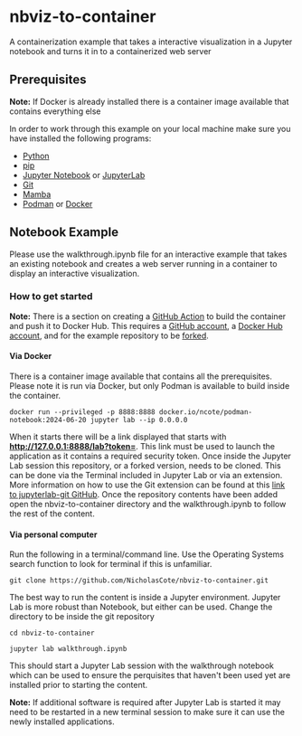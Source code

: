 # nbviz-to-container
A containerization example that takes a interactive visualization in a Jupyter notebook and turns it in to a containerized web server

## Prerequisites
**Note:** If Docker is already installed there is a container image available that contains everything else

In order to work through this example on your local machine make sure you have installed the following programs:

* [Python](https://wiki.python.org/moin/BeginnersGuide/Download)
* [pip](https://pip.pypa.io/en/stable/installation/)
* [Jupyter Notebook](https://docs.jupyter.org/en/latest/install/notebook-classic.html) or [JupyterLab](https://jupyterlab.readthedocs.io/en/stable/getting_started/installation.html)
* [Git](https://git-scm.com/book/en/v2/Getting-Started-Installing-Git)
* [Mamba](https://github.com/conda-forge/miniforge#install)
* [Podman](https://podman.io/docs/installation) or [Docker](https://docs.docker.com/engine/install/)

## Notebook Example
Please use the walkthrough.ipynb file for an interactive example that takes an existing notebook and creates a web server running in a container to display an interactive visualization. 

### How to get started

**Note:** There is a section on creating a [GitHub Action](https://docs.github.com/en/actions) to build the container and push it to Docker Hub. This requires a [GitHub account](https://github.com/signup?ref_cta=Sign+up&ref_loc=header+logged+out&ref_page=%2F&source=header-home), a [Docker Hub account](https://hub.docker.com/signup), and for the example repository to be [forked](https://docs.github.com/en/pull-requests/collaborating-with-pull-requests/working-with-forks/fork-a-repo). 

#### Via Docker

There is a container image available that contains all the prerequisites. Please note it is run via Docker, but only Podman is available to build inside the container. 

`docker run --privileged -p 8888:8888 docker.io/ncote/podman-notebook:2024-06-20 jupyter lab --ip 0.0.0.0`

When it starts there will be a link displayed that starts with **http://127.0.0.1:8888/lab?token=**. This link must be used to launch the application as it contains a required security token. Once inside the Jupyter Lab session this repository, or a forked version, needs to be cloned. This can be done via the Terminal included in Jupyter Lab or via an extension. More information on how to use the Git extension can be found at this [link to jupyterlab-git GitHub](https://github.com/jupyterlab/jupyterlab-git#jupyterlab-git). Once the repository contents have been added open the nbviz-to-container directory and the walkthrough.ipynb to follow the rest of the content. 

#### Via personal computer

Run the following in a terminal/command line. Use the Operating Systems search function to look for terminal if this is unfamiliar.  

`git clone https://github.com/NicholasCote/nbviz-to-container.git`

The best way to run the content is inside a Jupyter environment. Jupyter Lab is more robust than Notebook, but either can be used. Change the directory to be inside the git repository

`cd nbviz-to-container`

`jupyter lab walkthrough.ipynb`

This should start a Jupyter Lab session with the walkthrough notebook which can be used to ensure the perquisites that haven't been used yet are installed prior to starting the content. 

**Note:** If additional software is required after Jupyter Lab is started it may need to be restarted in a new terminal session to make sure it can use the newly installed applications. 